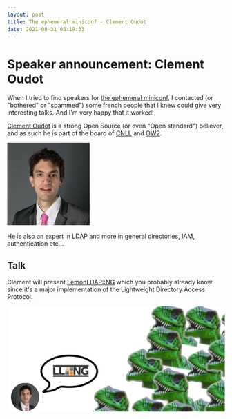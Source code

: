 ```yaml
---
layout: post
title: The ephemeral miniconf - Clement Oudot
date: 2021-08-31 05:19:33
---
```

# Speaker announcement: Clement Oudot
When I tried to find speakers for [the ephemeral miniconf](https://thibaultduponchelle.github.io/the-ephemeral-miniconf/), I contacted (or "bothered" or "spammed") some french people that I knew could give very interesting talks. And I'm very happy that it worked! 

[Clement Oudot](https://fr.linkedin.com/in/clementoudot) is a strong Open Source (or even "Open standard") believer, and as such he is part of the board of [CNLL](https://cnll.fr/) and [OW2](https://www.ow2.org/).

![Clement Oudot](/assets/images/eidp3uo84blwkt9drdui.jpeg)

He is also an expert in LDAP and more in general directories, IAM, authentication etc... 

## Talk
Clement will present [LemonLDAP::NG](https://lemonldap-ng.org/welcome/) which you probably already know since it's a major implementation of the Lightweight Directory Access Protocol.

![Announcing Clement Oudot](/assets/images/1ssqgy2c3lvf4qr9d58b.png)


